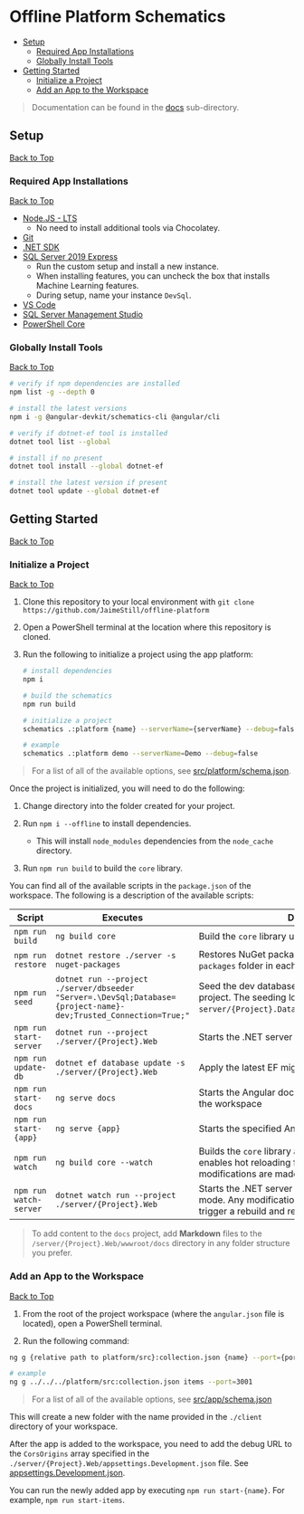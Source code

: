# Offline Platform Schematics

* [Setup](#setup)
    * [Required App Installations](#required-app-installations)
    * [Globally Install Tools](#globally-install-tools)
* [Getting Started](#getting-started)
    * [Initialize a Project](#initialize-a-project)
    * [Add an App to the Workspace](#add-an-app-to-the-workspace)

> Documentation can be found in the [docs](./docs/readme.md) sub-directory.

## Setup
[Back to Top](#offline-platform-schematics)

### Required App Installations
[Back to Top](#offline-platform-schematics)

* [Node.JS - LTS](https://nodejs.org/en/)
    * No need to install additional tools via Chocolatey.
* [Git](https://git-scm.com/download/win)
* [.NET SDK](https://dotnet.microsoft.com/en-us/download)
* [SQL Server 2019 Express](https://go.microsoft.com/fwlink/?linkid=866658)
    * Run the custom setup and install a new instance.
    * When installing features, you can uncheck the box that installs Machine Learning features.
    * During setup, name your instance `DevSql`.
* [VS Code](https://code.visualstudio.com/docs/?dv=win64user)
* [SQL Server Management Studio](https://docs.microsoft.com/en-us/sql/ssms/download-sql-server-management-studio-ssms?view=sql-server-ver15)
* [PowerShell Core](https://github.com/PowerShell/PowerShell/releases)

### Globally Install Tools
[Back to Top](#offline-platform-schematics)

```bash
# verify if npm dependencies are installed
npm list -g --depth 0

# install the latest versions
npm i -g @angular-devkit/schematics-cli @angular/cli

# verify if dotnet-ef tool is installed
dotnet tool list --global

# install if no present
dotnet tool install --global dotnet-ef

# install the latest version if present
dotnet tool update --global dotnet-ef
```

## Getting Started
[Back to Top](#offline-platform-schematics)

### Initialize a Project
[Back to Top](#offline-platform-schematics)

1. Clone this repository to your local environment with `git clone https://github.com/JaimeStill/offline-platform`

2. Open a PowerShell terminal at the location where this repository is cloned.

3. Run the following to initialize a project using the app platform:

    ```bash
    # install dependencies
    npm i

    # build the schematics
    npm run build

    # initialize a project
    schematics .:platform {name} --serverName={serverName} --debug=false

    # example
    schematics .:platform demo --serverName=Demo --debug=false
    ```

> For a list of all of the available options, see [src/platform/schema.json](./src/platform/schema.json).

Once the project is initialized, you will need to do the following:

1. Change directory into the folder created for your project.

2. Run `npm i --offline` to install dependencies.
    * This will install `node_modules` dependencies from the `node_cache` directory.

3. Run `npm run build` to build the `core` library.

You can find all of the available scripts in the `package.json` of the workspace. The following is a description of the available scripts:

Script | Executes | Description
-------|----------|------------
`npm run build` | `ng build core` | Build the `core` library used by the Angular apps
`npm run restore` | `dotnet restore ./server -s nuget-packages` | Restores NuGet packages from the cached `nuget-packages` folder in each server project.
`npm run seed` | `dotnet run --project ./server/dbseeder "Server=.\DevSql;Database={project-name}-dev;Trusted_Connection=True;"` | Seed the dev database using the `dbseeder` server project. The seeding logic is defined in `server/{Project}.Data/Extensions/DbInitializer.cs`.
`npm run start-server` | `dotnet run --project ./server/{Project}.Web` | Starts the .NET server for the workspace
`npm run update-db` | `dotnet ef database update -s ./server/{Project}.Web` | Apply the latest EF migrations to the database
`npm run start-docs` | `ng serve docs` | Starts the Angular documentation project built into the workspace
`npm run start-{app}` | `ng serve {app}` | Starts the specified Angular application
`npm run watch` | `ng build core --watch` | Builds the `core` library and watches for changes. This enables hot reloading for the library when modifications are made during development.
`npm run watch-server` | `dotnet watch run --project ./server/{Project}.Web` | Starts the .NET server for the workspace in watch mode. Any modifications to the server files will trigger a rebuild and reload automatically.

> To add content to the `docs` project, add **Markdown** files to the `/server/{Project}.Web/wwwroot/docs` directory in any folder structure you prefer.

### Add an App to the Workspace
[Back to Top](#offline-platform-schematics)

1. From the root of the project workspace (where the `angular.json` file is located), open a PowerShell terminal.

2. Run the following command:

```bash
ng g {relative path to platform/src}:collection.json {name} --port={port}

# example
ng g ../../../platform/src:collection.json items --port=3001
```

> For a list of all of the available options, see [src/app/schema.json](./src/app/schema.json)

This will create a new folder with the name provided in the `./client` directory of your workspace.

After the app is added to the workspace, you need to add the debug URL to the `CorsOrigins` array specified in the `./server/{Project}.Web/appsettings.Development.json` file. See [appsettings.Development.json](./src/server/files/__name@classify__.Web/appsettings.Development.json).

You can run the newly added app by executing `npm run start-{name}`. For example, `npm run start-items`.
